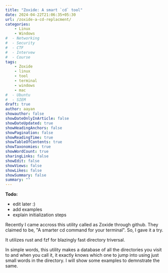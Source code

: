 ```yaml
---
title: "Zoxide: A smart `cd` tool"
date: 2024-04-22T21:06:35+05:30
url: /zoxide-a-cd-replacment/
categories:
    - Linux
    - Windows
#  - Networking
#  - Security
#  - CTF
#  - Intervew
#  - Course
tags:
    - Zoxide
    - linux
    - tool
    - terminal
    - windows
    - mac
#  - Ubuntu
#  - SIEM
draft: true
author: aayan
showauthor: false
showDateOnlyInArticle: false
showDateUpdated: true
showHeadingAnchors: false
showPagination: false
showReadingTime: true
showTableOfContents: true
showTaxonomies: true 
showWordCount: true
sharingLinks: false
showEdit: false
showViews: false
showLikes: false
showSummary: false
summary: ""
---
```

<!--more-->

**Todo:**
- edit later :)
- add examples
- explain initialization steps

Recently I came accross this utility called as Zoxide through github. They claimed to be, "A smarter cd command for your terminal". So, I gave it a try. 

It utilizes rust and fzf for blazingly fast directory triversal. 

In simple words, this utility makes a database of all the directories you visit to and when you call it, it exactly knows which one to jump into using just small words in the directory. I will show some examples to demnstrate the same.

## 

